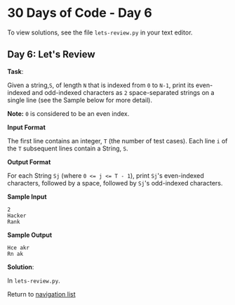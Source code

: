 # 30 Days of Code - Day 6

To view solutions, see the file `lets-review.py` in your text editor.

## Day 6: Let's Review

**Task**:

Given a string,`S`, of length `N` that is indexed from `0` to `N-1`, print its even-indexed and odd-indexed
characters as `2` space-separated strings on a single line (see the Sample below for more detail).

**Note:** `0` is considered to be an even index. 

**Input Format**

The first line contains an integer, `T` (the number of test cases).
Each line `i` of the `T` subsequent lines contain a String, `S`. 

**Output Format**

For each String `Sj` (where `0 <= j <= T - 1`), print `Sj`'s even-indexed characters, followed by a space,
followed by `Sj`'s odd-indexed characters. 

**Sample Input**

```
2
Hacker
Rank
```

**Sample Output**

```
Hce akr
Rn ak
```

**Solution**:

In `lets-review.py`.

Return to [navigation list](/README.md "navigation list")